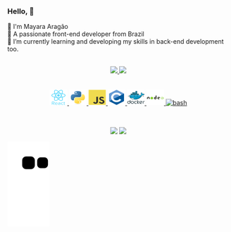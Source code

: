 
###  Hello, :vulcan_salute:
:gem: I'm Mayara Aragão<br />
:sparkling_heart: A passionate front-end developer from Brazil<br />
:crystal_ball: I’m currently learning and developing my skills in back-end development too.

<!---
<br />
<div align="center">
  <a href="https://github.com/mayaragao">
  <img height="160em" src="https://github-readme-stats.vercel.app/api?username=mayaragao&show_icons=true&theme=buefy&hide=issues&count_private=true"/>
  <img height="160em" src="https://github-readme-stats.vercel.app/api/top-langs/?username=mayaragao&layout=compact&langs_count=8&hide=jupyter%20notebook&theme=buefy"/>
</div>
-->


<br />
<div align="center">
  <a href="https://github.com/mayaragao">
<picture>
  <source media="(prefers-color-scheme: dark)" srcset="https://github-readme-stats.vercel.app/api?username=mayaragao&show_icons=true&theme=react&hide=issues&count_private=true">
 <img height="160em" src="https://github-readme-stats.vercel.app/api?username=mayaragao&show_icons=true&theme=buefy&hide=issues&count_private=true"/>

</picture>
<picture>
  <source media="(prefers-color-scheme: dark)" srcset="https://github-readme-stats.vercel.app/api/top-langs/?username=mayaragao&layout=compact&langs_count=8&hide=jupyter%20notebook&theme=react">
  <img height="160em" src="https://github-readme-stats.vercel.app/api/top-langs/?username=mayaragao&layout=compact&langs_count=8&hide=jupyter%20notebook&theme=buefy"/>
  
</picture>
</div>



<br />
<div style="display: inline_block" align="center"><br> 
  <a href="https://reactjs.org/" target="_blank" rel="noreferrer"> <img src="https://raw.githubusercontent.com/devicons/devicon/master/icons/react/react-original-wordmark.svg" alt="react"  height="35" width="40"/> </a> 
  <a href="https://www.python.org" target="_blank" rel="noreferrer"> <img src="https://raw.githubusercontent.com/devicons/devicon/master/icons/python/python-original.svg" alt="python" height="35" width="40"/> </a>
  <a href="https://developer.mozilla.org/en-US/docs/Web/JavaScript" target="_blank" rel="noreferrer"> <img src="https://raw.githubusercontent.com/devicons/devicon/master/icons/javascript/javascript-original.svg" alt="javascript"  height="35" width="40"/> </a> 
  <a href="https://www.cprogramming.com/" target="_blank" rel="noreferrer"> <img src="https://raw.githubusercontent.com/devicons/devicon/master/icons/c/c-original.svg" alt="c"  height="35" width="40"/> </a> 
  <a href="https://www.docker.com/" target="_blank" rel="noreferrer"> <img src="https://raw.githubusercontent.com/devicons/devicon/master/icons/docker/docker-original-wordmark.svg" alt="docker" height="35" width="40"/> </a>
  <a href="https://nodejs.org" target="_blank" rel="noreferrer"> <img src="https://raw.githubusercontent.com/devicons/devicon/master/icons/nodejs/nodejs-original-wordmark.svg" alt="nodejs"  height="35" width="40"/> </a> 
  <a href="https://www.gnu.org/software/bash/" target="_blank" rel="noreferrer"> <img src="https://www.vectorlogo.zone/logos/gnu_bash/gnu_bash-icon.svg" alt="bash" height="35" width="40"/> </a>
</div>

  ##
  
<div style="display: inline_block" align="center"><br>
  <a href = "mailto:mayaraaragao@poli.ufrj.com"><img src="https://img.shields.io/badge/-Gmail-%23333?style=for-the-badge&logo=gmail&logoColor=white" target="_blank"></a>
  <a href="https://www.linkedin.com/in/mayara-aragao" target="_blank"><img src="https://img.shields.io/badge/-LinkedIn-%230077B5?style=for-the-badge&logo=linkedin&logoColor=white" target="_blank"></a> 
</div>


![Snake Light animation](https://github.com/mayaragao/mayaragao/blob/output/github-contribution-grid-snake.svg#gh-light-mode-only)

<!--
comentado

![Snake Light animation](https://github.com/mayaragao/mayaragao/blob/output/github-contribution-grid-snake.svg#gh-light-mode-only)
![Snake Dark animation](snake-gif-dark#gh-dark-mode-only)
![Snake Dark animation](https://github.com/mayaragao/mayaragao/blob/output/github-contribution-grid-snake-dark.svg?palette=github-dark#gh-dark-mode-only)

<a href="https://developer.mozilla.org/en-US/docs/Web/JavaScript" target="_blank" rel="noreferrer"> <img src="https://raw.githubusercontent.com/devicons/devicon/master/icons/javascript/javascript-original.svg" alt="javascript"  height="35" width="40"/> </a> 
  <a href="https://www.typescriptlang.org/" target="_blank" rel="noreferrer"> <img src="https://raw.githubusercontent.com/devicons/devicon/master/icons/typescript/typescript-original.svg" alt="typescript"  height="35" width="40"/> </a>
  <a href="https://getbootstrap.com" target="_blank" rel="noreferrer"> <img src="https://raw.githubusercontent.com/devicons/devicon/master/icons/bootstrap/bootstrap-plain-wordmark.svg" alt="bootstrap"  height="35" width="40"/> </a>
  
-->

